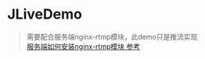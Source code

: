 # JLiveDemo
>需要配合服务端nginx-rtmp模块，此demo只是推流实现 </br>
[服务端如何安装nginx-rtmp模块 参考](https://jackytianhappy.github.io/2017/03/28/nginx%E5%AE%89%E8%A3%85%E7%AF%87/)

